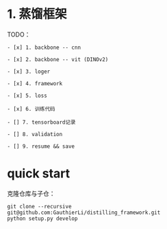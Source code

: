 # 1. 蒸馏框架
TODO： 

    - [x] 1. backbone -- cnn

    - [x] 2. backbone -- vit (DINOv2)

    - [x] 3. loger

    - [x] 4. framework

    - [x] 5. loss 

    - [x] 6. 训练代码

    - [] 7. tensorboard记录

    - [] 8. validation 

    - [] 9. resume && save

# quick start 
克隆仓库与子仓：
```
git clone --recursive git@github.com:GauthierLi/distilling_framework.git 
python setup.py develop
```
